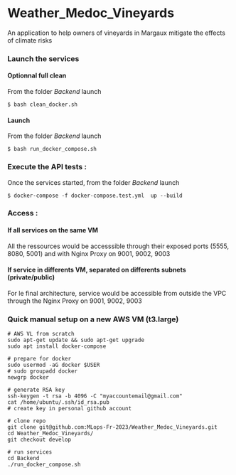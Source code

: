 # Weather_Medoc_Vineyards
An application to help owners of vineyards in Margaux mitigate the effects of climate risks

### Launch the services

#### Optionnal full clean
From the folder *Backend* launch

`$ bash clean_docker.sh`

#### Launch
From the folder *Backend* launch

`$ bash run_docker_compose.sh`

### Execute the API tests : 
Once the services started, from the folder *Backend* launch

`$ docker-compose -f docker-compose.test.yml  up --build`

### Access :

#### If all services on the same VM
All the ressources would be accesssible through their exposed ports (5555, 8080, 5001) and with Nginx Proxy on 9001, 9002, 9003

#### If service in differents VM, separated on differents subnets (private/public)
For le final architecture, service would be accessible from outside the VPC through the Nginx Proxy on 9001, 9002, 9003

### Quick manual setup on a new AWS VM (t3.large)
```
# AWS VL from scratch
sudo apt-get update && sudo apt-get upgrade 
sudo apt install docker-compose

# prepare for docker 
sudo usermod -aG docker $USER
# sudo groupadd docker
newgrp docker

# generate RSA key
ssh-keygen -t rsa -b 4096 -C "myaccountemail@gmail.com"
cat /home/ubuntu/.ssh/id_rsa.pub
# create key in personal github account

# clone repo
git clone git@github.com:MLops-Fr-2023/Weather_Medoc_Vineyards.git
cd Weather_Medoc_Vineyards/
git checkout develop

# run services
cd Backend
./run_docker_compose.sh
```

